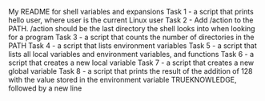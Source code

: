 My README for shell variables and expansions
Task 1 - a script that prints hello user, where user is the current Linux user 
Task 2 - Add /action to the PATH. /action should be the last directory the shell looks into when looking for a program
Task 3 - a script that counts the number of directories in the PATH
Task 4 - a script that lists environment variables
Task 5 - a script that lists all local variables and environment variables, and functions
Task 6 - a script that creates a new local variable
Task 7 - a script that creates a new global variable
Task 8 - a script that prints the result of the addition of 128 with the value stored in the environment variable TRUEKNOWLEDGE, followed by a new line
